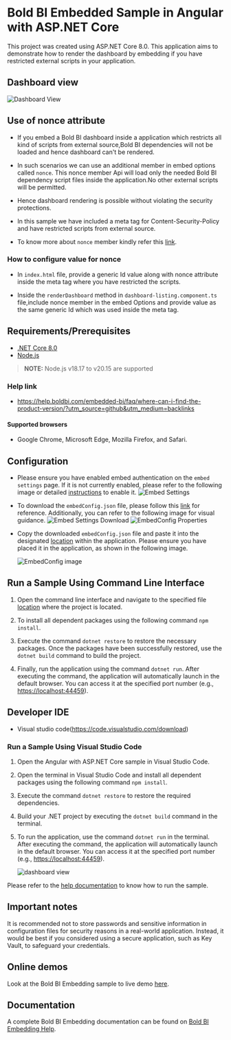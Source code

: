 # Bold BI Embedded Sample in Angular with ASP.NET Core

This project was created using ASP.NET Core 8.0. This application aims to demonstrate how to render the dashboard by embedding if you have restricted external scripts in your application.

## Dashboard view

![Dashboard View](https://github.com/boldbi/aspnet-core-sample/assets/91586758/af9a9d3f-3ebc-49dd-9bba-a061932cb9f6)

## Use of nonce attribute

* If you embed a Bold BI dashboard inside a application which restricts all kind of scripts from external source,Bold BI dependencies will not be loaded and hence dashboard can't be rendered.

* In such scenarios we can use an additional member in embed options called `nonce`. This nonce member Api will load only the needed Bold BI dependency script files inside the application.No other external scripts will be permitted.

* Hence dashboard rendering is possible without violating the security protections.

* In this sample we have included a meta tag for Content-Security-Policy and have restricted scripts from external source.

* To know more about `nonce` member kindly refer this [link](https://help.boldbi.com/embedding-options/embedding-sdk/embedding-api-reference/members/#nonce?utm_source=github&utm_medium=backlinks).

### How to configure value for nonce

* In `index.html` file, provide a generic Id value along with nonce attribute inside the meta tag where you have restricted the scripts.

* Inside the `renderDashboard` method in `dashboard-listing.component.ts` file,include nonce member in the embed Options and provide value as the same generic Id which was used inside the meta tag.

 ## Requirements/Prerequisites
 
 * [.NET Core 8.0](https://dotnet.microsoft.com/en-us/download/dotnet-core)
 * [Node.js](https://nodejs.org/en/)

 > **NOTE:** Node.js v18.17 to v20.15 are supported

### Help link

* <https://help.boldbi.com/embedded-bi/faq/where-can-i-find-the-product-version/?utm_source=github&utm_medium=backlinks>

#### Supported browsers
  
* Google Chrome, Microsoft Edge, Mozilla Firefox, and Safari.

## Configuration

* Please ensure you have enabled embed authentication on the `embed settings` page. If it is not currently enabled, please refer to the following image or detailed [instructions](https://help.boldbi.com/site-administration/embed-settings/#get-embed-secret-code?utm_source=github&utm_medium=backlinks) to enable it.
  ![Embed Settings](https://github.com/boldbi/aspnet-core-sample/assets/91586758/b3a81978-9eb4-42b2-92bb-d1e2735ab007)

* To download the `embedConfig.json` file, please follow this [link](https://help.boldbi.com/site-administration/embed-settings/#get-embed-configuration-file?utm_source=github&utm_medium=backlinks) for reference. Additionally, you can refer to the following image for visual guidance.
    ![Embed Settings Download](https://github.com/boldbi/aspnet-core-sample/assets/91586758/d27d4cfc-6a3e-4c34-975e-f5f22dea6172)
    ![EmbedConfig Properties](https://github.com/boldbi/aspnet-core-sample/assets/91586758/d6ce925a-0d4c-45d2-817e-24d6d59e0d63)

* Copy the downloaded `embedConfig.json` file and paste it into the designated [location](https://github.com/boldbi/angular-with-aspnet-core-sample/tree/master/Angular-with-ASP.NETCore) within the application. Please ensure you have placed it in the application, as shown in the following image.

    ![EmbedConfig image](https://github.com/boldbi/aspnet-core-sample/assets/91586758/95e8e272-53e8-449a-8a46-592cf8646d7c)

## Run a Sample Using Command Line Interface

  1. Open the command line interface and navigate to the specified file [location](https://github.com/boldbi/angular-with-aspnet-core-sample/tree/master/Angular-with-ASP.NETCore) where the project is located.

  2. To install all dependent packages using the following command `npm install`.

  3. Execute the command `dotnet restore` to restore the necessary packages. Once the packages have been successfully restored, use the `dotnet build` command to build the project.
  
  4. Finally, run the application using the command `dotnet run`. After executing the command, the application will automatically launch in the default browser. You can access it at the specified port number (e.g., <https://localhost:44459>).

## Developer IDE

* Visual studio code(<https://code.visualstudio.com/download>)

### Run a Sample Using Visual Studio Code

  1. Open the Angular with ASP.NET Core sample in Visual Studio Code.

  2. Open the terminal in Visual Studio Code and install all dependent packages using the following command `npm install`.

  3. Execute the command `dotnet restore` to restore the required dependencies.

  4. Build your .NET project by executing the `dotnet build` command in the terminal.
  
  5. To run the application, use the command `dotnet run` in the terminal. After executing the command, the application will automatically launch in the default browser. You can access it at the specified port number (e.g., <https://localhost:44459>).

     ![dashboard view](https://github.com/boldbi/aspnet-core-sample/assets/91586758/af9a9d3f-3ebc-49dd-9bba-a061932cb9f6)

Please refer to the [help documentation](https://help.boldbi.com/embedding-options/embedding-sdk/samples/angular-with-javascript/#how-to-run-the-sample?utm_source=github&utm_medium=backlinks) to know how to run the sample.

## Important notes

It is recommended not to store passwords and sensitive information in configuration files for security reasons in a real-world application. Instead, it would be best if you considered using a secure application, such as Key Vault, to safeguard your credentials.

## Online demos

Look at the Bold BI Embedding sample to live demo [here](https://samples.boldbi.com/embed?utm_source=github&utm_medium=backlinks).

## Documentation

A complete Bold BI Embedding documentation can be found on [Bold BI Embedding Help](https://help.boldbi.com/embedded-bi/javascript-based/?utm_source=github&utm_medium=backlinks).